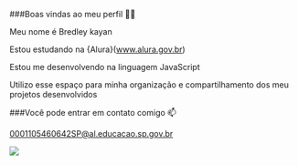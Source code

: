###Boas vindas ao meu perfil 💙💙

Meu nome é Bredley kayan

Estou estudando na {Alura}(www.alura.gov.br)

Estou me desenvolvendo na linguagem JavaScript

Utilizo esse espaço para minha organização e compartilhamento dos meu projetos desenvolvidos

###Você pode entrar em contato comigo 📫

0001105460642SP@al.educacao.sp.gov.br

![](https://media1.tenor.com/m/U-d_jN3Afg8AAAAC/death-puss-in-boots.gif)

